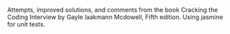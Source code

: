 Attempts, improved solutions, and comments from the book Cracking the Coding Interview by Gayle laakmann Mcdowell, Fifth edition.
Using jasmine for unit tests.